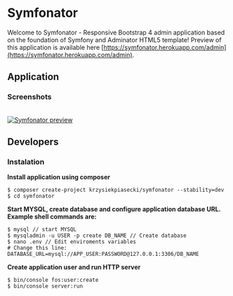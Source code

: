 # Symfonator
Welcome to Symfonator - Responsive Bootstrap 4 admin application based on the foundation of Symfony and Adminator HTML5 template!
Preview of this application is available here [https://symfonator.herokuapp.com/admin](https://symfonator.herokuapp.com/admin).

## Application

### Screenshots
<br/>

<a href="https://symfonator.herokuapp.com/admin">
<img src="https://raw.githubusercontent.com/krzysiekpiasecki/Symfonator/master/src/assets/static/images/preview2.png" alt="Symfonator preview">
</a>

<br/>


## Developers

### Instalation

__Install application using composer__

```shell
$ composer create-project krzysiekpiasecki/symfonator --stability=dev
$ cd symfonator
```

__Start MYSQL, create database and configure application database URL. Example shell commands are:__
```
$ mysql // start MYSQL
$ mysqladmin -u USER -p create DB_NAME // Create database
$ nano .env // Edit enviroments variables
# Change this line: DATABASE_URL=mysql://APP_USER:PASSWORD@127.0.0.1:3306/DB_NAME
```

__Create application user and run HTTP server__
```shell
$ bin/console fos:user:create
$ bin/console server:run
```
